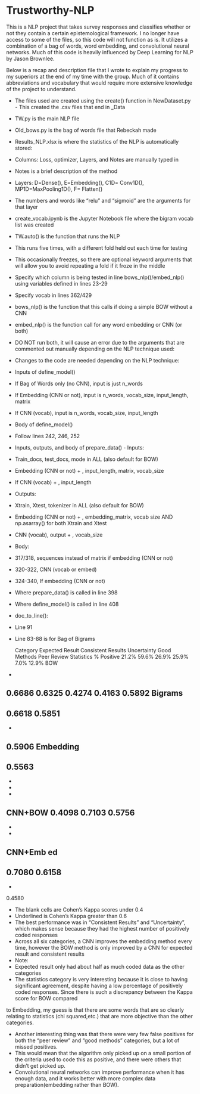 # Trustworthy-NLP
This is a NLP project that takes survey responses and classifies whether or not they contain a certain epistemological framework. I no longer have access to some of the files, so this code will not function as is. 
It utilizes a combination of a bag of words, word embedding, and convolutional neural networks.
Much of this code is heavily influenced by Deep Learning for NLP by Jason Brownlee.

Below is a recap and description file that I wrote to explain my progress to my superiors at the end of my time with the group.
Much of it contains abbreviations and vocabulary that would require more extensive knowledge of the project to understand.

- The files used are created using the create() function in NewDataset.py - This created the .csv files that end in _Data
- TW.py is the main NLP file
- Old_bows.py is the bag of words file that Rebeckah made
- Results_NLP.xlsx is where the statistics of the NLP is automatically stored:
- Columns: Loss, optimizer, Layers, and Notes are manually typed in
- Notes is a brief description of the method
- Layers: D=Dense(), E=Embedding(), C1D= Conv1D(),
MP1D=MaxPooling1D(), F= Flatten()
- The numbers and words like “relu” and “sigmoid” are the arguments for
that layer
- create_vocab.ipynb is the Jupyter Notebook file where the bigram vocab list was created
- TW.auto() is the function that runs the NLP
- This runs five times, with a different fold held out each time for testing
- This occasionally freezes, so there are optional keyword arguments that will allow you to avoid repeating a fold if it froze in the middle
- Specify which column is being tested in line bows_nlp()/embed_nlp() using variables defined in lines 23-29
- Specify vocab in lines 362/429
- bows_nlp() is the function that this calls if doing a simple BOW without a
CNN
- embed_nlp() is the function call for any word embedding or CNN (or both)
- DO NOT run both, it will cause an error due to the arguments that are
commented out manually depending on the NLP technique used:
- Changes to the code are needed depending on the NLP technique:
- Inputs of define_model()
- If Bag of Words only (no CNN), input is just n_words
- If Embedding (CNN or not), input is n_words, vocab_size,
input_length, matrix
- If CNN (vocab), input is n_words, vocab_size, input_length
 - Body of define_model()
- Follow lines 242, 246, 252
- Inputs, outputs, and body of prepare_data() - Inputs:
- Train_docs, test_docs, mode in ALL (also default for BOW)
- Embedding (CNN or not) + , input_length, matrix, vocab_size
- If CNN (vocab) + , input_length
- Outputs:
- Xtrain, Xtest, tokenizer in ALL (also default for BOW)
- Embedding (CNN or not) + , embedding_matrix, vocab size
AND np.asarray() for both Xtrain and Xtest
- CNN (vocab), output + , vocab_size
- Body:
- 317/318, sequences instead of matrix if embedding (CNN or
not)
- 320-322, CNN (vocab or embed)
- 324-340, If embedding (CNN or not)
- Where prepare_data() is called in line 398
- Where define_model() is called in line 408
- doc_to_line():
- Line 91
- Line 83-88 is for Bag of Bigrams

   Category
Expected Result
Consistent Results
Uncertainty
Good Methods
Peer Review
Statistics
% Positive
21.2%
59.6%
26.9%
25.9%
7.0%
12.9%
BOW
-
0.6686
0.6325
0.4274
0.4163
0.5892
Bigrams
-
0.6618
0.5851
-
-
0.5906
Embedding
-
0.5563
-
-
-
-
CNN+BOW
0.4098
0.7103
0.5756
-
-
-
CNN+Emb ed
-
0.7080
    0.6158
  -
-
0.4580
 - The blank cells are Cohen’s Kappa scores under 0.4
- Underlined is Cohen’s Kappa greater than 0.6
- The best performance was in “Consistent Results” and “Uncertainty”, which
makes sense because they had the highest number of positively coded
responses
- Across all six categories, a CNN improves the embedding method every time,
however the BOW method is only improved by a CNN for expected result and
consistent results
- Note:
- Expected result only had about half as much coded data as the other categories
- The statistics category is very interesting because it is close to having significant agreement, despite having a low percentage of positively coded responses. Since there is such a discrepancy between the Kappa score for BOW compared
            
to Embedding, my guess is that there are some words that are so clearly relating
to statistics (chi squared,etc.) that are more objective than the other categories.
- Another interesting thing was that there were very few false positives for both the
“peer review” and “good methods” categories, but a lot of missed positives.
- This would mean that the algorithm only picked up on a small portion of
the criteria used to code this as positive, and there were others that didn’t
get picked up.
- Convolutional neural networks can improve performance when it has enough
data, and it works better with more complex data preparation(embedding rather than BOW).
